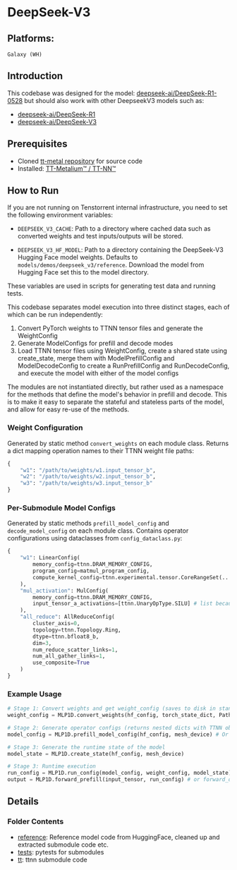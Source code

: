 # DeepSeek-V3

## Platforms:
    Galaxy (WH)

## Introduction
This codebase was designed for the model: [deepseek-ai/DeepSeek-R1-0528](https://huggingface.co/deepseek-ai/DeepSeek-R1-0528) but should also work with other DeepseekV3 models such as:

- [deepseek-ai/DeepSeek-R1](https://huggingface.co/deepseek-ai/DeepSeek-R1)
- [deepseek-ai/DeepSeek-V3](https://huggingface.co/deepseek-ai/DeepSeek-V3)

## Prerequisites
- Cloned [tt-metal repository](https://github.com/tenstorrent/tt-metal) for source code
- Installed: [TT-Metalium™ / TT-NN™](https://github.com/tenstorrent/tt-metal/blob/main/INSTALLING.md)

## How to Run

If you are not running on Tenstorrent internal infrastructure, you need to set the following environment variables:

- `DEEPSEEK_V3_CACHE`: Path to a directory where cached data such as converted weights and test inputs/outputs will be stored.

- `DEEPSEEK_V3_HF_MODEL`: Path to a directory containing the DeepSeek-V3 Hugging Face model weights. Defaults to `models/demos/deepseek_v3/reference`. Download the model from Hugging Face set this to the model directory.

These variables are used in scripts for generating test data and running tests.

This codebase separates model execution into three distinct stages, each of which can be run independently:
1. Convert PyTorch weights to TTNN tensor files and generate the WeightConfig
2. Generate ModelConfigs for prefill and decode modes
3. Load TTNN tensor files using WeightConfig, create a shared state using create_state, merge them with ModelPrefillConfig and ModelDecodeConfig to create a RunPrefillConfig and RunDecodeConfig, and execute the model with either of the model configs

The modules are not instantiated directly, but rather used as a namespace for the methods that define the model's behavior in prefill and decode. This is to make it easy to separate the stateful and stateless parts of the model, and allow for easy re-use of the methods.

### Weight Configuration
Generated by static method `convert_weights` on each module class. Returns a dict mapping operation names to their TTNN weight file paths:
```python
{
    "w1": "/path/to/weights/w1.input_tensor_b",
    "w2": "/path/to/weights/w2.input_tensor_b",
    "w3": "/path/to/weights/w3.input_tensor_b"
}
```

### Per-Submodule Model Configs
Generated by static methods `prefill_model_config` and `decode_model_config` on each module class. Contains operator configurations using dataclasses from `config_dataclass.py`:
```python
{
    "w1": LinearConfig(
        memory_config=ttnn.DRAM_MEMORY_CONFIG,
        program_config=matmul_program_config,
        compute_kernel_config=ttnn.experimental.tensor.CoreRangeSet(...)
    ),
    "mul_activation": MulConfig(
        memory_config=ttnn.DRAM_MEMORY_CONFIG,
        input_tensor_a_activations=[ttnn.UnaryOpType.SILU] # list because ttnn.mul expects a list
    ),
    "all_reduce": AllReduceConfig(
        cluster_axis=0,
        topology=ttnn.Topology.Ring,
        dtype=ttnn.bfloat8_b,
        dim=3,
        num_reduce_scatter_links=1,
        num_all_gather_links=1,
        use_composite=True
    )
}
```

### Example Usage
```python
# Stage 1: Convert weights and get weight_config (saves to disk in standard format)
weight_config = MLP1D.convert_weights(hf_config, torch_state_dict, Path("weights/mlp"), mesh_device)

# Stage 2: Generate operator configs (returns nested dicts with TTNN objects)
model_config = MLP1D.prefill_model_config(hf_config, mesh_device) # Or decode_model_config(hf_config, mesh_device) for decode

# Stage 3: Generate the runtime state of the model
model_state = MLP1D.create_state(hf_config, mesh_device)

# Stage 3: Runtime execution
run_config = MLP1D.run_config(model_config, weight_config, model_state)
output = MLP1D.forward_prefill(input_tensor, run_config) # or forward_decode(input_tensor, run_config)
```

## Details
###  Folder Contents
- [reference](./reference): Reference model code from HuggingFace, cleaned up and extracted submodule code etc.
- [tests](./tests): pytests for submodules
- [tt](./tt): ttnn submodule code
